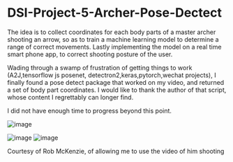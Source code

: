 # DSI-Project-5-Archer-Pose-Dectect

The idea is to collect coordinates for each body parts of a master archer shooting an arrow, so as to train a machine learning model to determine a range of correct movements. Lastly implementing the model on a real time smart phone app, to correct shooting posture of the user.

Wading through a swamp of frustration of getting things to work (A2J,tensorflow js posenet, detectron2,keras,pytorch,wechat projects), I finally found a pose detect package that worked on my video, and returned a set of body part coordinates. I would like to thank the author of that script, whose content I regrettably can longer find.

I did not have enough time to progress beyond this point.


![image](https://user-images.githubusercontent.com/38799777/167057465-58238eb2-b958-4df7-8e38-6cc34c8de2ba.png)

![image](https://user-images.githubusercontent.com/38799777/167057310-2d6169bf-6658-48f0-9011-47d3e03425b0.png)
![image](https://user-images.githubusercontent.com/38799777/167057385-8846120c-2854-41ee-8a8b-4d8064df92e6.png)

Courtesy of Rob McKenzie, of allowing me to use the video of him shooting
